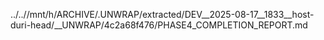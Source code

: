 ../..//mnt/h/ARCHIVE/.UNWRAP/extracted/DEV__2025-08-17__1833__host-duri-head/__UNWRAP/4c2a68f476/PHASE4_COMPLETION_REPORT.md